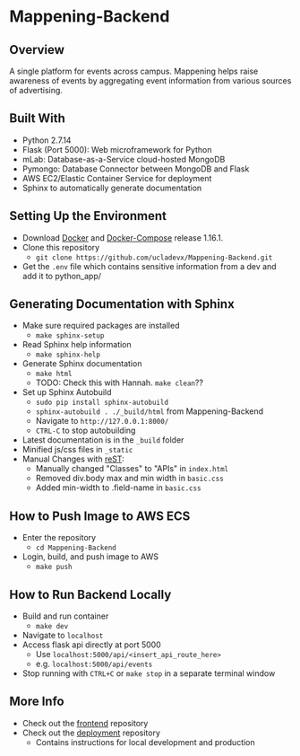 # Mappening-Backend

## Overview
A single platform for events across campus. Mappening helps raise awareness of events by aggregating event information from various sources of advertising. 

## Built With
- Python 2.7.14
- Flask (Port 5000): Web microframework for Python
- mLab: Database-as-a-Service cloud-hosted MongoDB
- Pymongo: Database Connector between MongoDB and Flask
- AWS EC2/Elastic Container Service for deployment
- Sphinx to automatically generate documentation

## Setting Up the Environment
- Download [Docker](https://www.docker.com) and [Docker-Compose](https://github.com/docker/compose/releases) release 1.16.1.  
- Clone this repository 
  - `git clone https://github.com/ucladevx/Mappening-Backend.git`
- Get the `.env` file which contains sensitive information from a dev and add it to python_app/

## Generating Documentation with Sphinx
- Make sure required packages are installed
  - `make sphinx-setup`
- Read Sphinx help information
  - `make sphinx-help`
- Generate Sphinx documentation
  - `make html`
  - TODO: Check this with Hannah. `make clean`?? 
- Set up Sphinx Autobuild
  - `sudo pip install sphinx-autobuild`
  - `sphinx-autobuild . ./_build/html` from Mappening-Backend
  - Navigate to `http://127.0.0.1:8000/`
  - `CTRL-C` to stop autobuilding
- Latest documentation is in the `_build` folder
- Minified js/css files in `_static`
- Manual Changes with [reST](http://www.sphinx-doc.org/en/stable/rest.html):
  - Manually changed "Classes" to "APIs" in `index.html`
  - Removed div.body max and min width in `basic.css`
  - Added min-width to .field-name in `basic.css`

## How to Push Image to AWS ECS
- Enter the repository
  - `cd Mappening-Backend`
- Login, build, and push image to AWS
  - `make push`

## How to Run Backend Locally
- Build and run container
  - `make dev`
- Navigate to `localhost`
- Access flask api directly at port 5000
  - Use `localhost:5000/api/<insert_api_route_here>`
  - e.g. `localhost:5000/api/events`
- Stop running with `CTRL+C` or `make stop` in a separate terminal window

## More Info
- Check out the [frontend](https://github.com/ucladevx/Mappening-Frontend) repository
- Check out the [deployment](https://github.com/ucladevx/Mappening-Deployment) repository
  - Contains instructions for local development and production
